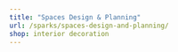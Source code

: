 ```yaml
---
title: "Spaces Design & Planning"
url: /sparks/spaces-design-and-planning/
shop: interior decoration
---
```

